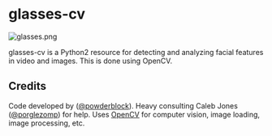 glasses-cv
=======

![glasses.png](https://ucarecdn.com/9feb7bf0-032b-460e-948b-0ce3bff7256d/-/preview/-/enhance/33/-/sharp/2/)

glasses-cv is a Python2 resource for detecting and analyzing facial features in video and images.
This is done using OpenCV.

Credits
-------

Code developed by ([@powderblock](https://github.com/powderblock)).
Heavy consulting Caleb Jones ([@porglezomp](https://github.com/porglezomp)) for help.
Uses [OpenCV](http://opencv.org/) for computer vision, image loading, image processing, etc. 
